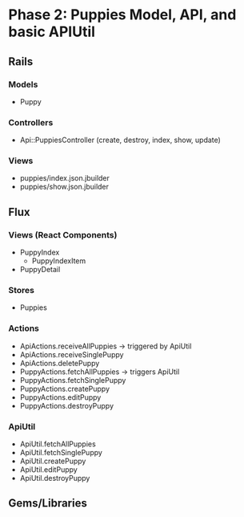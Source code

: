 # Phase 2: Puppies Model, API, and basic APIUtil

## Rails
### Models
* Puppy

### Controllers
* Api::PuppiesController (create, destroy, index, show, update)

### Views
* puppies/index.json.jbuilder
* puppies/show.json.jbuilder

## Flux
### Views (React Components)
* PuppyIndex
  - PuppyIndexItem
* PuppyDetail

### Stores
* Puppies

### Actions
* ApiActions.receiveAllPuppies -> triggered by ApiUtil
* ApiActions.receiveSinglePuppy
* ApiActions.deletePuppy
* PuppyActions.fetchAllPuppies -> triggers ApiUtil
* PuppyActions.fetchSinglePuppy
* PuppyActions.createPuppy
* PuppyActions.editPuppy
* PuppyActions.destroyPuppy

### ApiUtil
* ApiUtil.fetchAllPuppies
* ApiUtil.fetchSinglePuppy
* ApiUtil.createPuppy
* ApiUtil.editPuppy
* ApiUtil.destroyPuppy


## Gems/Libraries
